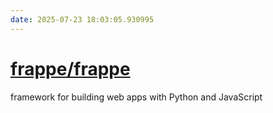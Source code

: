 ```yaml
---
date: 2025-07-23 18:03:05.930995
---
```


# [frappe/frappe](https://github.com/frappe/frappe)

framework for building web apps with Python and JavaScript